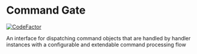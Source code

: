 # Command Gate

[![CodeFactor](https://www.codefactor.io/repository/github/brillant-code/command-gate/badge/main)](https://www.codefactor.io/repository/github/brillant-code/command-gate/overview/main)

An interface for dispatching command objects that are handled by handler instances with a configurable and extendable command processing flow
